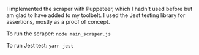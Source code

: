 I implemented the scraper with Puppeteer, which I hadn't used before but am glad to have added to my toolbelt. I used the Jest testing library for assertions, mostly as a proof of concept.

To run the scraper:
`node main_scraper.js`

To run Jest test:
`yarn jest`
